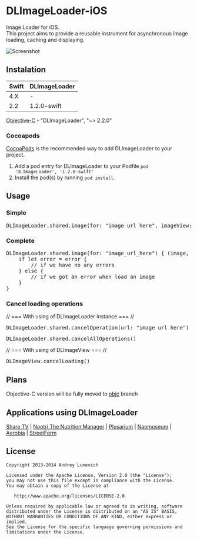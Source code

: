 DLImageLoader-iOS
=================

Image Loader for iOS. <br/>
This project aims to provide a reusable instrument for asynchronous image loading, caching and displaying.

![Screenshot](https://raw.githubusercontent.com/AndreyLunevich/DLImageLoader-iOS/master/dlil.png)

## Instalation

| Swift | DLImageLoader |
| ----- | ------------- |
| 4.X   | -             |
| 2.2   | 1.2.0-swift   |

[Objective-C](https://github.com/AndreyLunevich/DLImageLoader-iOS/tree/objc) - "DLImageLoader", "~> 2.2.0"

### Cocoapods

[CocoaPods](http://cocoapods.org) is the recommended way to add DLImageLoader to your project.

1. Add a pod entry for DLImageLoader to your Podfile `pod 'DLImageLoader', '1.2.0-swift'`
2. Install the pod(s) by running `pod install`.

## Usage

### Simple

<pre>
DLImageLoader.shared.image(for: "image_url_here", imageView: "UIImageView here")
</pre>

### Complete

<pre>
DLImageLoader.shared.image(for: "image_url_here") { (image, error) in
    if let error = error {
        // if we have no any errors
    } else {
        // if we got an error when load an image
    }
}
</pre>

### Cancel loading operations

// === With using of DLImageLoader instance === //

<pre>
DLImageLoader.shared.cancelOperation(url: "image_url_here")
</pre>

<pre>
DLImageLoader.shared.cancelAllOperations()
</pre>

// === With using of DLImageView === //

<pre>
DLImageView.cancelLoading()
</pre>

## Plans

Objective-C version will be fully moved to [objc](https://github.com/AndreyLunevich/DLImageLoader-iOS/tree/objc) branch

## Applications using DLImageLoader

[Share TV](https://itunes.apple.com/br/app/share-tv-rede-social-para/id1097456577?mt=8) |
[Nootri The Nutrition Manager](https://itunes.apple.com/US/app/id912109727?mt=8) |
[Plusarium](https://itunes.apple.com/us/app/plusarium/id901280642?l=ru&ls=1&mt=8) |
[Naomuseum](https://itunes.apple.com/ru/app/naomuseum/id847290457?mt=8) | [Aerobia](https://itunes.apple.com/us/app/aerobia/id566375588?mt=8) | [StreetForm](https://itunes.apple.com/us/app/easy/id874395902?ls=1&mt=8)

## License

    Copyright 2013-2014 Andrey Lunevich

    Licensed under the Apache License, Version 2.0 (the "License");
    you may not use this file except in compliance with the License.
    You may obtain a copy of the License at

       http://www.apache.org/licenses/LICENSE-2.0

    Unless required by applicable law or agreed to in writing, software
    distributed under the License is distributed on an "AS IS" BASIS,
    WITHOUT WARRANTIES OR CONDITIONS OF ANY KIND, either express or implied.
    See the License for the specific language governing permissions and
    limitations under the License.

